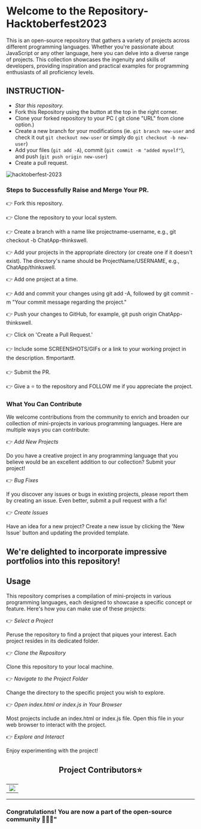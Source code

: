 # Welcome to the Repository- Hacktoberfest2023

This is an open-source repository that gathers a variety of projects across different programming languages. Whether you're passionate about JavaScript or any other language, here you can delve into a diverse range of projects. This collection showcases the ingenuity and skills of developers, providing inspiration and practical examples for programming enthusiasts of all proficiency levels.

## INSTRUCTION-

- *Star this repository.*
- Fork this Repository using the button at the top in the right corner.
- Clone your forked repository to your PC ( git clone "URL" from clone option.)
- Create a new branch for your modifications (ie. `git branch new-user` and check it out `git checkout new-user` or simply do `git checkout -b new-user`)
- Add your files (`git add -A`), commit (`git commit -m "added myself"`), and push (`git push origin new-user`)
- Create a pull request.

  
![hacktoberfest-2023](https://user-images.githubusercontent.com/147269756/273400316-a0173cfe-1e71-45ad-bb7b-bb1f09d9a382.jpg)



### Steps to Successfully Raise and Merge Your PR.
👉 Fork this repository.

👉 Clone the repository to your local system.

👉 Create a branch with a name like projectname-username, e.g., git checkout -b ChatApp-thinkswell.

👉 Add your projects in the appropriate directory (or create one if it doesn't exist). The directory's name should be ProjectName/USERNAME, e.g., ChatApp/thinkswell.

👉 Add one project at a time.

👉 Add and commit your changes using git add -A, followed by git commit -m "Your commit message regarding the project."

👉 Push your changes to GitHub, for example, git push origin ChatApp-thinkswell.

👉 Click on 'Create a Pull Request.'

👉 Include some SCREENSHOTS/GIFs or a link to your working project in the description. ❗Important❗.

👉 Submit the PR.

👉 Give a ⭐ to the repository and FOLLOW me if you appreciate the project.

### What You Can Contribute
We welcome contributions from the community to enrich and broaden our collection of mini-projects in various programming languages. Here are multiple ways you can contribute:

👉 *Add New Projects*

Do you have a creative project in any programming language that you believe would be an excellent addition to our collection? Submit your project!

👉 *Bug Fixes*

If you discover any issues or bugs in existing projects, please report them by creating an issue. Even better, submit a pull request with a fix!

👉 *Create Issues*

Have an idea for a new project? Create a new issue by clicking the 'New Issue' button and updating the provided template.

## We're delighted to incorporate impressive portfolios into this repository!

## Usage
This repository comprises a compilation of mini-projects in various programming languages, each designed to showcase a specific concept or feature. Here's how you can make use of these projects:

👉 *Select a Project*

Peruse the repository to find a project that piques your interest. Each project resides in its dedicated folder.

👉 *Clone the Repository*

Clone this repository to your local machine.

👉 *Navigate to the Project Folder*

Change the directory to the specific project you wish to explore.

👉 *Open index.html or index.js in Your Browser*

Most projects include an index.html or index.js file. Open this file in your web browser to interact with the project.

👉 *Explore and Interact*

Enjoy experimenting with the project!

<h2 align=center>Project Contributors⭐</h2> 
<table align="center">
  <tr>
    <td>
       <a href="https://github.com/Niraj-1729/Front-End-Projects/graphs/contributors" align="center">
          <img src="https://contrib.rocks/image?repo=Niraj-1729/AH-programming" />
       </a>
    </td>
  </tr>
</table>

<hr>

### Congratulations! You are now a part of the open-source community 🚀🚀🚀"
